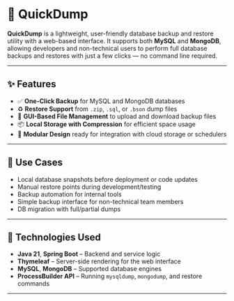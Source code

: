 # 🚀 QuickDump

**QuickDump** is a lightweight, user-friendly database backup and restore utility with a web-based interface. It supports both **MySQL** and **MongoDB**, allowing developers and non-technical users to perform full database backups and restores with just a few clicks — no command line required.

---

## ✨ Features

- ✅ **One-Click Backup** for MySQL and MongoDB databases
- ♻️ **Restore Support** from `.zip`, `.sql`, or `.bson` dump files
- 📁 **GUI-Based File Management** to upload and download backup files
- 📦 **Local Storage with Compression** for efficient space usage
- 🧩 **Modular Design** ready for integration with cloud storage or schedulers

---

## 📌 Use Cases

- Local database snapshots before deployment or code updates
- Manual restore points during development/testing
- Backup automation for internal tools
- Simple backup interface for non-technical team members
- DB migration with full/partial dumps

---

## 🧰 Technologies Used

- **Java 21**, **Spring Boot** – Backend and service logic
- **Thymeleaf** – Server-side rendering for the web interface
- **MySQL**, **MongoDB** – Supported database engines
- **ProcessBuilder API** – Running `mysqldump`, `mongodump`, and restore commands

---

